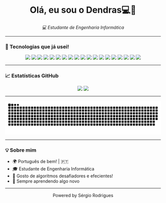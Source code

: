 <h1 align="center">Olá, eu sou o Dendras💻👋</h1>

<p align="center">
  <em>💻 Estudante de Engenharia Informática</em>
</p>

---

### 🚀 Tecnologias que já usei!

<p align="center">
  <img src="https://cdn.jsdelivr.net/gh/devicons/devicon/icons/html5/html5-original.svg" width="40"/>
  <img src="https://cdn.jsdelivr.net/gh/devicons/devicon/icons/css3/css3-original.svg" width="40"/>
  <img src="https://cdn.jsdelivr.net/gh/devicons/devicon/icons/javascript/javascript-original.svg" width="40"/>
  <img src="https://cdn.jsdelivr.net/gh/devicons/devicon/icons/c/c-original.svg" width="40"/>
  <img src="https://cdn.jsdelivr.net/gh/devicons/devicon/icons/cplusplus/cplusplus-original.svg" width="40"/>
  <img src="https://cdn-icons-png.flaticon.com/512/9748/9748677.png" width="40"/>
  <img src="https://cdn.jsdelivr.net/gh/devicons/devicon/icons/java/java-original.svg" width="40"/>
  <img src="https://cdn.jsdelivr.net/gh/devicons/devicon/icons/python/python-original.svg" width="40"/>
  <img src="https://cdn.jsdelivr.net/gh/devicons/devicon/icons/mysql/mysql-original.svg" width="40"/>
  <img src="https://cdn.jsdelivr.net/gh/devicons/devicon/icons/mongodb/mongodb-original.svg" width="40"/>
  <img src="https://cdn.jsdelivr.net/gh/devicons/devicon/icons/php/php-original.svg" width="40"/>
  <img src="https://encrypted-tbn0.gstatic.com/images?q=tbn:ANd9GcRHxDbHKmus-zm5gZTAAP8S9qvQE2E0yyFyRg&s" width="40"/>
  <img src="https://cdn.iconscout.com/icon/free/png-256/free-arduino-226072.png?f=webp" width="40"/>
  <img src="https://play-lh.googleusercontent.com/vl0b1cjMAWvoPU6Rm5d7g3QWRaxq35QbOc-ln0iCpV1OetUmlF4uKiLgdP3rbvinKw" width="40"/>
  <img src="https://upload.wikimedia.org/wikipedia/commons/4/43/Greenfoot_Logo.jpg" width="40">
  <img src="https://upload.wikimedia.org/wikipedia/commons/thumb/9/98/Apache_NetBeans_Logo.svg/1776px-Apache_NetBeans_Logo.svg.png" width="40">
  <img src="https://upload.wikimedia.org/wikipedia/commons/thumb/6/62/Clion.svg/1200px-Clion.svg.png" width="40">
  <img src="https://upload.wikimedia.org/wikipedia/pt/5/51/Logo_Bloco_de_Notas-pt.PNG" width="40"/>
  <img src="https://cdn.jsdelivr.net/gh/devicons/devicon/icons/vscode/vscode-original.svg" width="40"/>
</p>

---

### 📈 Estatísticas GitHub

<p align="center">
  <img height="150em" src="https://github-readme-stats.vercel.app/api?username=dendrasdgr&show_icons=true&theme=react&hide_border=true&count_private=true" />
  <img height="150em" src="https://github-readme-stats.vercel.app/api/top-langs/?username=dendrasdgr&layout=compact&langs_count=10&theme=react&hide_border=true"/>
</p>

---

![snake gif](https://github.com/dendrasdgr/dendrasdgr/blob/output/github-snake-dark.svg)


---

### 💡 Sobre mim

- 🌍 Português de bem! | 🇵🇹
- 🎓 Estudante de Engenharia Informática
- 🧠 Gosto de algoritmos desafiadores e efecientes!
- 🎯 Sempre aprendendo algo novo

---

<p align="center">Powered by Sérgio Rodrigues</p>
